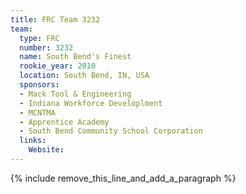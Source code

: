 ```yaml
---
title: FRC Team 3232
team:
  type: FRC
  number: 3232
  name: South Bend's Finest
  rookie_year: 2010
  location: South Bend, IN, USA
  sponsors:
  - Mack Tool & Engineering
  - Indiana Workforce Developlment
  - MCNTMA
  - Apprentice Academy
  - South Bend Community School Corporation
  links:
    Website:
---
```


{% include remove_this_line_and_add_a_paragraph %}